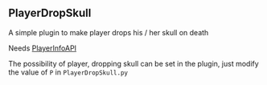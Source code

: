 PlayerDropSkull
------------

A simple plugin to make player drops his / her skull on death

Needs [PlayerInfoAPI](https://github.com/TISUnion/PlayerInfoAPI)

The possibility of player, dropping skull can be set in the plugin, just modify the value of `P` in `PlayerDropSkull.py`
